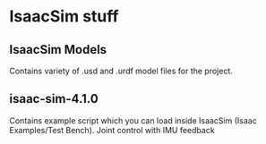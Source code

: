# IsaacSim stuff
## IsaacSim Models
Contains variety of .usd and .urdf model files for the project.
## isaac-sim-4.1.0
Contains example script which you can load inside IsaacSim (Isaac Examples/Test Bench). 
Joint control with IMU feedback
